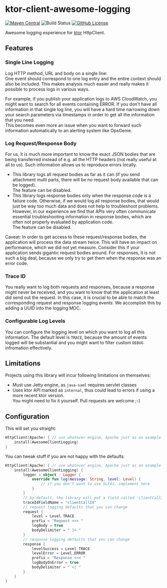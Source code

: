 # ktor-client-awesome-logging

[![Maven Central](https://img.shields.io/maven-central/v/com.linked-planet/ktor-client-awesome-logging.svg?label=maven%20central)](https://search.maven.org/search?q=g:%22com.linked-planet%22%20AND%20a:%22ktor-client-awesome-logging-saml%22)
![Build Status](https://github.com/linked-planet/ktor-plugins/workflows/ktor-client-awesome-logging/badge.svg)
[![GitHub License](https://img.shields.io/badge/license-Apache%20License%202.0-blue.svg?style=flat)](http://www.apache.org/licenses/LICENSE-2.0)

Awesome logging experience for [ktor](ktor.io) HttpClient.

## Features

### Single Line Logging

Log HTTP method, URL and body on a single line:  
One event should correspond to one log entry and the entire context should also be included. This makes
analysis much easier and really makes it possible to process logs in various ways.

For example, if you publish your application logs to AWS CloudWatch, you might want to search for all
events containing ERROR. If you don't have all information in that single log line, you will have a hard
time narrowing down your search parameters via timestamps in order to get all the information that you need.  
This becomes even more an issue when you want to forward such information automatically to an alerting system
like OpsGenie.

### Log Request/Response Body

For us, it is much more important to know the exact JSON bodies that are being transferred instead of e.g.
all the HTTP headers (not really useful at all to us). Such information allows us to reproduce errors locally.

- This library logs all request bodies as far as it can (if you send attachment multi parts, there will be no
  request body available that can be logged).  
  The feature can be disabled.
- This library logs response bodies only when the response code is a failure code. Otherwise, if we would log
  all response bodies, that would just be way too much data and does not help to troubleshoot problems. However,
  in our experience we find that APIs very often communicate essential troubleshooting information in response
  bodies, which are often not properly evaluated by application code.  
  The feature can be disabled.

Caveat: In order to get access to these request/response bodies, the application will process the data stream
twice. This will have an impact on performance, which we did not yet measure. Consider this if your application
sends gigantic request bodies around. For responses, it is not such a big deal, because we only try to get them
when the response was an error code.

### Trace ID
You really want to log both requests and responses, because a response might never be received, and you want to
know that the application at least did send out the request. In this case, it is crucial to be able to match
the corresponding request and response logging events. We accomplish this by adding a UUID into the logging MDC.

### Configurable Log Levels
You can configure the logging level on which you want to log all this information. The default level is `TRACE`,
because the amount of events logged will be substantial and you might want to filter custom `DEBUG` infromation
effectively.

## Limitations

Projects using this library will incur following limitations
on themselves:

- Must use Jetty engine, as `java-saml` requires servlet classes
- Uses ktor API marked as `internal`, thus could lead to errors if
  using a more recent ktor version.  
  You might need to fix it yourself. Pull requests are welcome ;-)

## Configuration

This will set you straight:

```kotlin
HttpClient(Apache) { // use whatever engine, Apache just as an example
    install(AwesomeClientLogging)
}
```

You can tweak stuff if you are not happy with the defaults:

```kotlin
HttpClient(Apache) { // use whatever engine, Apache just as an example
    install(AwesomeClientLogging) {
        logger = object : Logger {
            override fun log(message: String, level: Level) {
                // if you don't want to use SLF4J, implement here
            }
        }
        // by default, the library will put a field called 'clientCallId' into the MDC
        traceIdFieldName = "clientCallId"
        // request logging defaults that you can change
        request {
            level = Level.TRACE
            prefix = "Request >>> "
            logBody = true
            bodyDelimiter = " |> "
        }
        // response logging defaults that you can change
        response {
            levelSuccess = Level.TRACE
            levelError = Level.ERROR
            prefix = "Response <<< "
            logBodyOnError = true
            bodyDelimiter = " <| "
        }
    }
}
```

